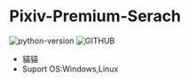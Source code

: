 # Pixiv-Premium-Serach
![python-version](https://img.shields.io/badge/python-%3E=3.11.0-green.svg)
![GITHUB](https://drive.google.com/file/d/1sYecwyxiOvjZ14qFkvLSlhJzQhpR5hTo/view?usp=sharing"貓貓")
- 貓貓
- Suport OS:Windows,Linux
